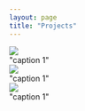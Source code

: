 ```yaml
---
layout: page
title: "Projects"
---
```


  <div class="image-wrapper">
        <img src="img1.png">
        <figcaption> "caption 1" </figcaption>
    </div>
    <div class="image-wrapper">
        <img src="img2.png">
        <figcaption> "caption 1" </figcaption>
    </div>
    <div class="image-wrapper"> 
        <img src="img3.png">
        <figcaption> "caption 1" </figcaption>
    </div>
